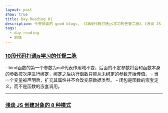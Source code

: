 ```yaml
---
layout: post
show: true
title: Day-Reading 01
description: 今天阅读的 good blogs, 《10段代码打通js学习的任督二脉》、《浅谈 JS 创建对象的 8 种模式》
tags:
  - day-reading
  - 前端
---
```


<h3><a href="http://www.imooc.com/article/1731" target="_blank">10段代码打通js学习的任督二脉</a></h3>
- bind函数的第一个参数为null代表作用域不变，后面的不定参数将会和函数本身的参数按次序进行绑定，绑定之后执行函数只能从未绑定的参数开始传值。
- 当一个变量被声明后，扩充其属性并不会改变原数据类型。
- 闭包是函数的嵌套定义，而不是函数的嵌套调用。

---

<h3><a href="http://segmentfault.com/a/1190000003862596" target="_blank">浅谈 JS 创建对象的 8 种模式</a></h3>